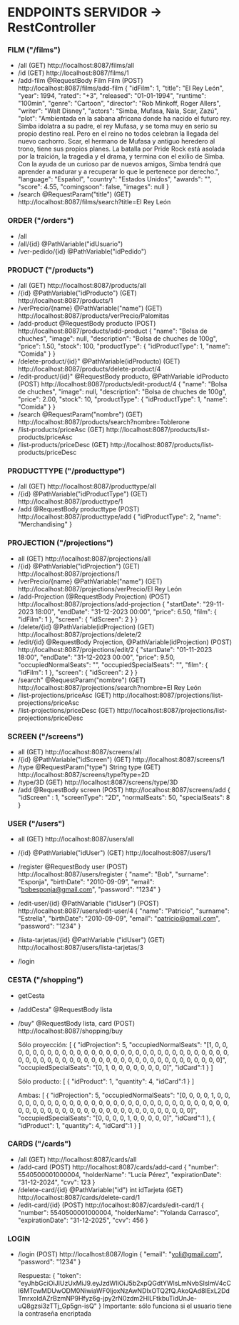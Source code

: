 # ENDPOINTS SERVIDOR -> RestController

### FILM ("/films")
- /all
    (GET) http://localhost:8087/films/all
- /id
    (GET) http://localhost:8087/films/1
- /add-film @RequestBody Film Film
    (POST) http://localhost:8087/films/add-film
    {
    "idFilm": 1,
    "title": "El Rey León",
    "year": 1994,
    "rated": "+3",
    "released": "01-01-1994",
    "runtime": "100min",
    "genre": "Cartoon",
    "director": "Rob Minkoff, Roger Allers",
    "writer": "Walt Disney",
    "actors": "Simba, Mufasa, Nala, Scar, Zazú",
    "plot": "Ambientada en la sabana africana donde ha nacido el futuro rey. Simba idolatra a su padre, el rey Mufasa, y se toma muy en serio su propio destino real. Pero en el reino no todos celebran la llegada del nuevo cachorro. Scar, el hermano de Mufasa y antiguo heredero al trono, tiene sus propios planes. La batalla por Pride Rock está asolada por la traición, la tragedia y el drama, y termina con el exilio de Simba. Con la ayuda de un curioso par de nuevos amigos, Simba tendrá que aprender a madurar y a recuperar lo que le pertenece por derecho.",
    "language": "Español",
    "country": "Estados Unidos",
    "awards": "",
    "score": 4.55,
    "comingsoon": false,
    "images": null
    }
- /search @RequestParam("title")
    (GET) http://localhost:8087/films/search?title=El Rey León


### ORDER ("/orders")
- /all
- /all/{id} @PathVariable("idUsuario") 
- /ver-pedido/{id} @PathVariable("idPedido")


### PRODUCT ("/products")
- /all
    (GET) http://localhost:8087/products/all
- /{id} @PathVariable("idProducto") 
    (GET) http://localhost:8087/products/1
- /verPrecio/{name} @PathVariable("name")
    (GET) http://localhost:8087/products/verPrecio/Palomitas
- /add-product @RequestBody producto
    (POST) http://localhost:8087/products/add-product
    {
        "name": "Bolsa de chuches",
        "image": null,
        "description": "Bolsa de chuches de 100g",
        "price": 1.50,
        "stock": 100,
        "productType": {
            "idProductType": 1,
            "name": "Comida"
        }
    }
- /delete-product/{id}" @PathVariable(idProducto)
    (GET) http://localhost:8087/products/delete-product/4
- /edit-product/{id}" @RequestBody producto, @PathVariable idProducto
    (POST) http://localhost:8087/products/edit-product/4
    {
        "name": "Bolsa de chuches",
        "image": null,
        "description": "Bolsa de chuches de 100g",
        "price": 2.00,
        "stock": 10,
        "productType": {
            "idProductType": 1,
            "name": "Comida"
        }
    }
- /search @RequestParam("nombre")
    (GET) http://localhost:8087/products/search?nombre=Toblerone
- /list-products/priceAsc
    (GET) http://localhost:8087/products/list-products/priceAsc
- /list-products/priceDesc
    (GET)  http://localhost:8087/products/list-products/priceDesc


### PRODUCTTYPE ("/producttype")
- /all
    (GET) http://localhost:8087/producttype/all
- /{id} @PathVariable("idProductType")
    (GET) http://localhost:8087/producttype/1
- /add @RequestBody producttype
    (POST) http://localhost:8087/producttype/add
    {
        "idProductType": 2,
        "name": "Merchandising"
    }


### PROJECTION ("/projections")
- all
    (GET) http://localhost:8087/projections/all
- /{id} @PathVariable("idProjection")
    (GET) http://localhost:8087/projections/1
- /verPrecio/{name} @PathVariable("name")
    (GET) http://localhost:8087/projections/verPrecio/El Rey León
- /add-Projection (@RequestBody Projection)
    (POST) http://localhost:8087/projections/add-projection
    {
        "startDate": "29-11-2023 18:00",
        "endDate": "31-12-2023 00:00",
        "price": 6.50,
        "film": 
        {
            "idFilm": 1
        },
        "screen":
        {
        "idScreen": 2
        }
    }
- /delete/{id} @PathVariable(idProjection)
    (GET) http://localhost:8087/projections/delete/2
- /edit/{id} @RequestBody Projection, @PathVariable(idProjection)
    (POST) http://localhost:8087/projections/edit/2
    {
        "startDate": "01-11-2023 18:00",
        "endDate": "31-12-2023 00:00",
        "price": 9.50,
        "occupiedNormalSeats":  "",
        "occupiedSpecialSeats": "",
        "film": 
        {
            "idFilm": 1
        },
        "screen":
        {
        "idScreen": 2
        }
    }
- /search" @RequestParam("nombre")
    (GET) http://localhost:8087/projections/search?nombre=El Rey León
- /list-projections/priceAsc
    (GET) http://localhost:8087/projections/list-projections/priceAsc
- /list-projections/priceDesc
    (GET) http://localhost:8087/projections/list-projections/priceDesc


### SCREEN ("/screens")
- all
    (GET) http://localhost:8087/screens/all
- /{id} @PathVariable("idScreen")
    (GET) http://localhost:8087/screens/1
- /type @RequestParam("type") String type
    (GET) http://localhost:8087/screens/type?type=2D
- /type/3D
    (GET) http://localhost:8087/screens/type/3D
- /add @RequestBody screen
    (POST) http://localhost:8087/screens/add
    {
    "idScreen" : 1,
    "screenType": "2D",
    "normalSeats": 50,
    "specialSeats": 8
    }

### USER ("/users")
- all
    (GET) http://localhost:8087/users/all
- /{id} @PathVariable("idUser")
    (GET) http://localhost:8087/users/1
- /register @RequestBody user
    (POST) http://localhost:8087/users/register
    {
    "name": "Bob",
    "surname": "Esponja",
    "birthDate": "2010-09-09",
    "email": "bobesponja@gmail.com",
    "password": "1234"
    }
- /edit-user/{id} @PathVariable ("idUser")
    (POST) http://localhost:8087/users/edit-user/4
    {
        "name": "Patricio",
        "surname": "Estrella",
        "birthDate": "2010-09-09",
        "email": "patricio@gmail.com",
        "password": "1234"
    }

- /lista-tarjetas/{id} @PathVariable ("idUser")
    (GET) http://localhost:8087/users/lista-tarjetas/3
- /login


### CESTA ("/shopping")
- getCesta 
- /addCesta" @RequestBody lista
- /buy" @RequestBody lista, card
    (POST) http://localhost:8087/shopping/buy

    Sólo proyección:
    [
        {
            "idProjection": 5,
            "occupiedNormalSeats": "[1, 0, 0, 0, 0, 0, 0, 0, 0, 0, 0, 0, 0, 0, 0, 0, 0, 0, 0, 0, 0, 0, 0, 0, 0, 0, 0, 0, 0, 0, 0, 0, 0, 0, 0, 0, 0, 0, 0, 0, 0, 0, 0, 0, 0, 0, 0, 0, 0, 0, 0, 0, 0, 0, 0, 0, 0, 0, 0, 0]",
            "occupiedSpecialSeats": "[0, 1, 0, 0, 0, 0, 0, 0, 0, 0]",
            "idCard":1
        }
    ]

    Sólo producto:
    [
        {
            "idProduct": 1,
            "quantity": 4,
            "idCard":1
        }
    ]

    Ambas:
    [
        {
            "idProjection": 5,
            "occupiedNormalSeats": "[0, 0, 0, 0, 1, 0, 0, 0, 0, 0, 0, 0, 0, 0, 0, 0, 0, 0, 0, 0, 0, 0, 0, 0, 0, 0, 0, 0, 0, 0, 0, 0, 0, 0, 0, 0, 0, 0, 0, 0, 0, 0, 0, 0, 0, 0, 0, 0, 0, 0, 0, 0, 0, 0, 0, 0, 0, 0, 0, 0]",
            "occupiedSpecialSeats": "[0, 0, 0, 0, 1, 0, 0, 0, 0, 0]",
            "idCard":1
        },
        {
            "idProduct": 1,
            "quantity": 4,
            "idCard":1
        }
    ]


### CARDS ("/cards")
- /all
    (GET) http://localhost:8087/cards/all
- /add-card
    (POST) http://localhost:8087/cards/add-card
    {
       "number": 5540500001000004,
       "holderName": "Lucía Pérez",
       "expirationDate": "31-12-2024",
       "cvv": 123
    }
- /delete-card/{id} @PathVariable("id") int idTarjeta
    (GET) http://localhost:8087/cards/delete-card/1
- /edit-card/{id}
    (POST) http://localhost:8087/cards/edit-card/1
	{
        "number": 5540500001000004,
        "holderName": "Yolanda Carrasco",
        "expirationDate": "31-12-2025",
        "cvv": 456
    }

### LOGIN
- /login
    (POST) http://localhost:8087/login
    {
    "email": "yoli@gmail.com",
    "password": "1234"
    }

    Respuesta: 
    {
    "token": "eyJhbGciOiJIUzUxMiJ9.eyJzdWIiOiJ5b2xpQGdtYWlsLmNvbSIsImV4cCI6MTcwMDUwODM0NiwiaWF0IjoxNzAwNDIxOTQ2fQ.AkoQAd8IExL2DdTmrxoIdAZrBzmNP9Hfyz6g-jpy2rN0zdm2HlLFtkbuTidUnJe-uQ8gzsi3zTTj_Gp5gn-isQ"
    }
    Importante: sólo funciona si el usuario tiene la contraseña encriptada
